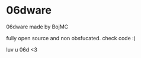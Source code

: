 # 06dware
06dware made by BojMC

fully open source and non obsfucated. check code :)

luv u 06d <3




